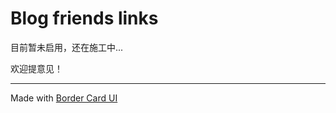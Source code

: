 # Blog friends links

目前暂未启用，还在施工中...

欢迎提意见！

---

Made with [Border Card UI](https://github.com/Stapxs/Border-Card-UI/)